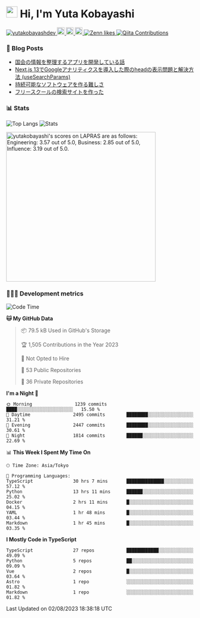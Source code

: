 <h1><img src="https://emojis.slackmojis.com/emojis/images/1613942336/14158/balloons.gif?1613942336" width="30"/> Hi, I'm Yuta Kobayashi</h1>

<p align="left"> 
  <a href="https://github.com/yutakobayashidev/yutakobayashidev/">
    <img src="https://komarev.com/ghpvc/?username=yutakobayashdev" alt="yutakobayashdev" />
  </a>
  <a href="https://mastodon.social/@yutakobayashi">
    <img height="20" src="https://img.shields.io/mastodon/follow/107202517736161782?domain=https%3A%2F%2Fmastodon.social&label=Mastodon&logo=mastodon&style=plastic" />
  </a>
  <a href="https://github.com/yutakobayashidev">
    <img height="20" src="https://img.shields.io/github/followers/yutakobayashidev?label=follow&logo=github&style=flat" />
  </a>
  <a href="https://www.reddit.com/user/yutakobayashi">
    <img height="20" src="https://img.shields.io/reddit/user-karma/combined/yutakobayashi?label=Reddit&logo=reddit&style=flat" />
  </a>
  <a href="https://zenn.dev/yutakobayashi">
    <img src="https://badgen.org/img/zenn/yutakobayashi/likes?style=plastic" alt="Zenn likes" />
  </a>
  <a href="https://qiita.com/yutakobayashi">
    <img src="https://badgen.org/img/qiita/yutakobayashi/contributions?style=plastic" alt="Qiita Contributions" />
  </a>
</p>

### 📕 Blog Posts

<!-- BLOG-POST-LIST:START -->
- [国会の情報を整理するアプリを開発している話](https://yutakobayashi.dev/blog/capitalens)
- [Next.js 13でGoogleアナリティクスを導入した際のheadの表示問題と解決方法 &lpar;useSearchParams&rpar;](https://zenn.dev/yutakobayashi/articles/head-google-analytics)
- [持続可能なソフトウェアを作る難しさ](https://yutakobayashi.dev/blog/sustainable-software)
- [フリースクールの検索サイトを作った](https://yutakobayashi.dev/blog/freeschool-search)
<!-- BLOG-POST-LIST:END -->

### 📊 Stats

![Top Langs](https://github-readme-stats.vercel.app/api/top-langs/?username=yutakobayashidev)
![Stats](https://github-readme-stats.vercel.app/api?username=yutakobayashidev&count_private=true&show_icons=true&line_height=40)

<!--START_SECTION:lapras-card-->
<p ><a href="https://lapras.com/public/yutakobayashi" target="_blank" rel="noopener noreferrer"><img alt="yutakobayashi's scores on LAPRAS are as follows: Engineering: 3.57 out of 5.0, Business: 2.85 out of 5.0, Influence: 3.19 out of 5.0." src="https://lapras-card-generator.vercel.app/api/svg?e=3.57&b=2.85&i=3.19&b1=%23020e27&b2=%230e5593&i1=%2303102f&i2=%231688bf&l=en" width="400" ></a></p>
<!--END_SECTION:lapras-card-->

### 👩🏻‍💻 Development metrics

<!--START_SECTION:waka-->
![Code Time](http://img.shields.io/badge/Code%20Time-1%2C539%20hrs%2034%20mins-blue)

**🐱 My GitHub Data** 

> 📦 79.5 kB Used in GitHub's Storage 
 > 
> 🏆 1,505 Contributions in the Year 2023
 > 
> 🚫 Not Opted to Hire
 > 
> 📜 53 Public Repositories 
 > 
> 🔑 36 Private Repositories 
 > 
**I'm a Night 🦉** 

```text
🌞 Morning                1239 commits        ████░░░░░░░░░░░░░░░░░░░░░   15.50 % 
🌆 Daytime                2495 commits        ████████░░░░░░░░░░░░░░░░░   31.21 % 
🌃 Evening                2447 commits        ████████░░░░░░░░░░░░░░░░░   30.61 % 
🌙 Night                  1814 commits        ██████░░░░░░░░░░░░░░░░░░░   22.69 % 
```


📊 **This Week I Spent My Time On** 

```text
🕑︎ Time Zone: Asia/Tokyo

💬 Programming Languages: 
TypeScript               30 hrs 7 mins       ██████████████░░░░░░░░░░░   57.12 % 
Python                   13 hrs 11 mins      ██████░░░░░░░░░░░░░░░░░░░   25.02 % 
Docker                   2 hrs 11 mins       █░░░░░░░░░░░░░░░░░░░░░░░░   04.15 % 
YAML                     1 hr 48 mins        █░░░░░░░░░░░░░░░░░░░░░░░░   03.44 % 
Markdown                 1 hr 45 mins        █░░░░░░░░░░░░░░░░░░░░░░░░   03.35 % 
```

**I Mostly Code in TypeScript** 

```text
TypeScript               27 repos            ████████████░░░░░░░░░░░░░   49.09 % 
Python                   5 repos             ██░░░░░░░░░░░░░░░░░░░░░░░   09.09 % 
Vue                      2 repos             █░░░░░░░░░░░░░░░░░░░░░░░░   03.64 % 
Astro                    1 repo              ░░░░░░░░░░░░░░░░░░░░░░░░░   01.82 % 
Markdown                 1 repo              ░░░░░░░░░░░░░░░░░░░░░░░░░   01.82 % 
```




 Last Updated on 02/08/2023 18:38:18 UTC
<!--END_SECTION:waka-->
